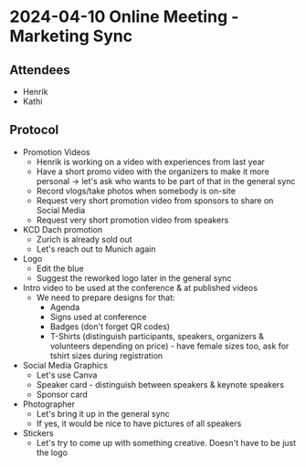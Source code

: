 # 2024-04-10 Online Meeting - Marketing Sync

## Attendees

- Henrik
- Kathi

## Protocol

- Promotion Videos
  - Henrik is working on a video with experiences from last year
  - Have a short promo video with the organizers to make it more personal -> let's ask who wants to be part of that in the general sync
  - Record vlogs/take photos when somebody is on-site
  - Request very short promotion video from sponsors to share on Social Media
  - Request very short promotion video from speakers
- KCD Dach promotion
   - Zurich is already sold out
   - Let's reach out to Munich again
- Logo
  - Edit the blue
  - Suggest the reworked logo later in the general sync
- Intro video to be used at the conference & at published videos
  - We need to prepare designs for that:
    - Agenda
    - Signs used at conference
    - Badges (don't forget QR codes)
    - T-Shirts (distinguish participants, speakers, organizers & volunteers depending on price) - have female sizes too, ask for tshirt sizes during registration
- Social Media Graphics
  - Let's use Canva
  - Speaker card - distinguish between speakers & keynote speakers
  - Sponsor card
- Photographer
  - Let's bring it up in the general sync
  - If yes, it would be nice to have pictures of all speakers
- Stickers
  - Let's try to come up with something creative. Doesn't have to be just the logo
